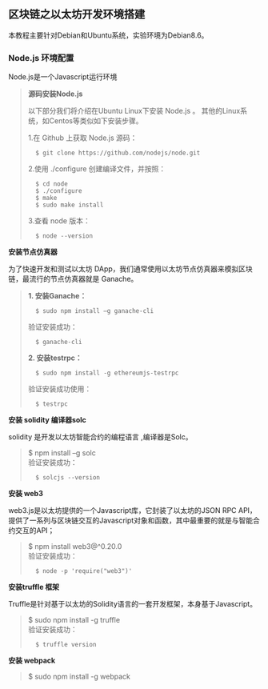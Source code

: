 ## 区块链之以太坊开发环境搭建

本教程主要针对Debian和Ubuntu系统，实验环境为Debian8.6。

### Node.js 环境配置

Node.js是一个Javascript运行环境

> **源码安装Node.js**
>
> 以下部分我们将介绍在Ubuntu Linux下安装 Node.js 。 其他的Linux系统，如Centos等类似如下安装步骤。
>
> 1.在 Github 上获取 Node.js 源码：
>
> ```
>   $ git clone https://github.com/nodejs/node.git
> ```
>
> 2.使用 ./configure 创建编译文件，并按照：
>
> ```
>   $ cd node
>   $ ./configure
>   $ make
>   $ sudo make install
> ```
>
> 3.查看 node 版本：
>
> ```
>   $ node --version
> ```

**安装节点仿真器**

为了快速开发和测试以太坊 DApp，我们通常使用以太坊节点仿真器来模拟区块链，最流行的节点仿真器就是 Ganache。  


> **1. 安装Ganache：**
>
> ```
>   $ sudo npm install –g ganache-cli
> ```
>
> 验证安装成功：
>
> ```
>   $ ganache-cli
> ```
>
> **2. 安装testrpc：**
>
> ```
>   $ sudo npm install -g ethereumjs-testrpc
> ```
>
> 验证安装成功使用：
>
> ```
>   $ testrpc
> ```

**安装 solidity 编译器solc**

solidity 是开发以太坊智能合约的编程语言 ,编译器是Solc。

> $ npm install –g solc  
> 验证安装成功：
>
> ```
>   $ solcjs --version
> ```

**安装 web3**

web3.js是以太坊提供的一个Javascript库，它封装了以太坊的JSON RPC API，提供了一系列与区块链交互的Javascript对象和函数，其中最重要的就是与智能合约交互的API；

> $ npm install web3@^0.20.0  
> 验证安装成功：
>
> ```
>   $ node -p 'require("web3")'
> ```

**安装truffle 框架**

Truffle是针对基于以太坊的Solidity语言的一套开发框架，本身基于Javascript。

> $ sudo npm install -g truffle  
> 验证安装成功：
>
> ```
>   $ truffle version
> ```

**安装 webpack**

> $ sudo npm install -g webpack



